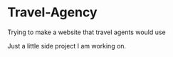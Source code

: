 # Travel-Agency
Trying to make a website that travel agents would use

Just a little side project I am working on.
